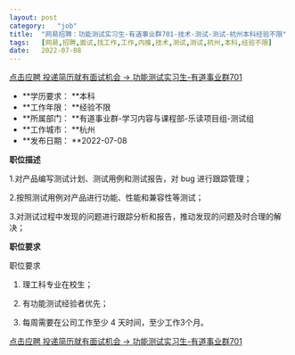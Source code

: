 ```yaml
---
layout:	post
category:	"job"
title:	"网易招聘：功能测试实习生-有道事业群701-技术-测试-测试-杭州本科经验不限"
tags:	[网易,招聘,面试,找工作,工作,内推,技术,测试,测试,杭州,本科,经验不限]
date:	2022-07-08
---
```


[点击应聘 投递简历就有面试机会 ->  功能测试实习生-有道事业群701](http://mobile.bole.netease.com/bole/boleDetail?id=41420&employeeId=346f03c3cda5f04c&key=all)



- **学历要求： **本科
- **工作年限： **经验不限
- **所属部门： **有道事业群-学习内容与课程部-乐读项目组-测试组
- **工作城市： **杭州
- **发布日期： **2022-07-08



**职位描述**

1.对产品编写测试计划、测试用例和测试报告，对 bug 进行跟踪管理；

2.按照测试用例对产品进行功能、性能和兼容性等测试；

3.对测试过程中发现的问题进行跟踪分析和报告，推动发现的问题及时合理的解决；







**职位要求**

职位要求

1. 理工科专业在校生；

2. 有功能测试经验者优先；

3. 每周需要在公司工作至少 4 天时间，至少工作3个月。



[点击应聘 投递简历就有面试机会 ->  功能测试实习生-有道事业群701](http://mobile.bole.netease.com/bole/boleDetail?id=41420&employeeId=346f03c3cda5f04c&key=all)